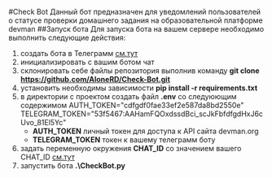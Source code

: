 #Check Bot
Данный бот предназначен для уведомлений пользователей о статусе проверки домашнего задания на образовательной платформе devman
##Запуск бота
Для запуска бота на вашем сервере необходимо выполнить следующие действия:

1. создать бота в Телеграмм  [см.тут](https://core.telegram.org/bots)
2. инициализировать с вашим ботом чат
3. склонировать себе файлы репозитория выполнив команду **git clone https://github.com/AloneRD/Check-Bot.git**
4. установить необходимы зависимости **pip install -r requirements.txt**
5. в директории с проектом создать файл **.env** со следуюющим содержимом
    AUTH_TOKEN="cdfgdf0fae33ef2e587da8bd2550e"
    TELEGRAM_TOKEN="53f5467:AAHamFQOxdssdBci_scJkFbfdfgdHxJ6cUvo_81El5Yc"
   - **AUTH_TOKEN** личный токен для доступа к API сайта devman.org
   - **TELEGRAM_TOKEN** токен к вашему телеграмм боту
6. задать переменную окружения **CHAT_ID** со значением вашего CHAT_ID [см.тут](https://perfluence.net/blog/article/kak-uznat-id-telegram)
7. запустить бота **.\CheckBot.py**
